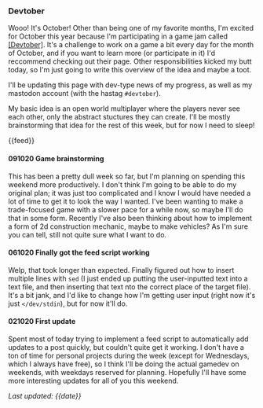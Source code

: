 ### Devtober

Wooo! It's October! Other than being one of my favorite months, I'm excited for October this year because I'm participating in a game jam called [[Devtober]](https://itch.io/jam/devtober-2019). It's a challenge to work on a game a bit every day for the month of October, and if you want to learn more (or participate in it) I'd reccommend checking out their page. Other responsibilities kicked my butt today, so I'm just going to write this overview of the idea and maybe a toot.

I'll be updating this page with dev-type news of my progress, as well as my mastodon account (with the hastag `#devtober`).

My basic idea is an open world multiplayer where the players never see each other, only the abstract stuctures they can create. I'll be mostly brainstorming that idea for the rest of this week, but for now I need to sleep!

{{feed}}

#### 091020 Game brainstorming
This has been a pretty dull week so far, but I'm planning on spending this weekend more productively. I don't think I'm going to be able to do my original plan; it was just too complicated and I know I would have needed a lot of time to get it to look the way I wanted. I've been wanting to make a trade-focused game with a slower pace for a while now, so maybe I'll do that in some form. Recently I've also been thinking about how to implement a form of 2d construction mechanic, maybe to make vehicles? As I'm sure you can tell, still not quite sure what I want to do.

#### 061020 Finally got the feed script working
Welp, that took longer than expected. Finally figured out how to insert multiple lines with `sed` (I just ended up putting the user-inputted text into a text file, and then inserting that text nto the correct place of the target file). It's a bit jank, and I'd like to change how I'm getting user input (right now it's just `</dev/stdin`), but for now it'll do.

#### 021020 First update
Spent most of today trying to implement a feed script to automatically add updates to a post quickly, but couldn't quite get it working. I don't have a ton of time for personal projects during the week (except for Wednesdays, which I always have free), so I think I'll be doing the actual gamedev on weekends, with weekdays reserved for planning. Hopefully I'll have some more interesting updates for all of you this weekend.

*Last updated: {{date}}*
